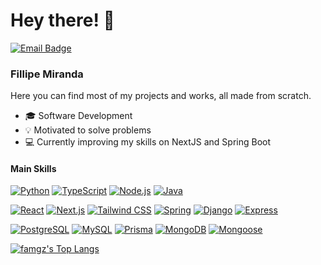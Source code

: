 <h1>Hey there! 👋</h1>

[![Email Badge](https://img.shields.io/badge/-famgz@proton.me-6633cc?style=flat-square&logo=Proton&logoColor=white&link=mailto:famgz@proton.me)](mailto:famgz@proton.me)


### Fillipe Miranda

Here you can find most of my projects and works, all made from scratch.

- 🎓 Software Development
- 💡 Motivated to solve problems
- 💻 Currently improving my skills on NextJS and Spring Boot


#### Main Skills

[![Python](https://img.shields.io/badge/Python-3776AB?style=flat-square&logo=python&logoColor=white)](https://www.python.org/)
[![TypeScript](https://img.shields.io/badge/TypeScript-3178C6?style=flat-square&logo=typescript&logoColor=white)](https://www.typescriptlang.org/)
[![Node.js](https://img.shields.io/badge/Node.js-339933?style=flat-square&logo=node.js&logoColor=white)](https://nodejs.org/)
[![Java](https://img.shields.io/badge/Java-007396?style=flat-square&logo=openjdk&logoColor=white)](https://www.java.com/)

[![React](https://img.shields.io/badge/React-61DAFB?style=flat-square&logo=react&logoColor=white)](https://reactjs.org/)
[![Next.js](https://img.shields.io/badge/Next.js-000000?style=flat-square&logo=next.js&logoColor=white)](https://nextjs.org/)
[![Tailwind CSS](https://img.shields.io/badge/Tailwind_CSS-38B2AC?style=flat-square&logo=tailwind-css&logoColor=white)](https://tailwindcss.com/)
[![Spring](https://img.shields.io/badge/Spring-6DB33F?style=flat-square&logo=spring&logoColor=white)](https://spring.io/)
[![Django](https://img.shields.io/badge/Django-092E20?style=flat-square&logo=django&logoColor=white)](https://www.djangoproject.com/)
[![Express](https://img.shields.io/badge/Express-000000?style=flat-square&logo=express&logoColor=white)](https://expressjs.com/)

[![PostgreSQL](https://img.shields.io/badge/PostgreSQL-336791?style=flat-square&logo=postgresql&logoColor=white)](https://www.postgresql.org/)
[![MySQL](https://img.shields.io/badge/MySQL-4479A1?style=flat-square&logo=mysql&logoColor=white)](https://www.mysql.com/)
[![Prisma](https://img.shields.io/badge/Prisma-2D3748?style=flat-square&logo=prisma&logoColor=white)](https://www.prisma.io/)
[![MongoDB](https://img.shields.io/badge/MongoDB-47A248?style=flat-square&logo=mongodb&logoColor=white)](https://www.mongodb.com/)
[![Mongoose](https://img.shields.io/badge/Mongoose-880000?style=flat-square&logo=mongoose&logoColor=white)](https://mongoosejs.com/)

[![famgz's Top Langs](https://github-readme-stats.vercel.app/api/top-langs/?username=famgz&layout=compact&custom_title=Languages)](https://github.com/anuraghazra/github-readme-stats)
